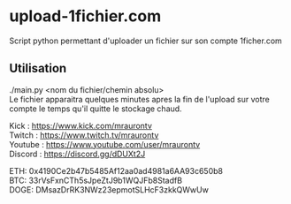 # upload-1fichier.com

Script python permettant d'uploader un fichier sur son compte 1ficher.com

## Utilisation

./main.py <nom du fichier/chemin absolu>   
Le fichier apparaitra quelques minutes apres la fin de l'upload sur votre compte le temps qu'il quitte le stockage chaud.

Kick : https://www.kick.com/mraurontv     
Twitch : https://www.twitch.tv/mraurontv    
Youtube : https://www.youtube.com/user/mraurontv    
Discord : https://discord.gg/dDUXt2J    

ETH: 0x4190Ce2b47b5485Af12aa0ad4981a6AA93c650b8    
BTC: 33rVsFxnCTh5sJpeZtJ9b1WQJFb8StadfB    
DOGE: DMsazDrRK3NWz23epmotSLHcF3zkkQWwUw    

